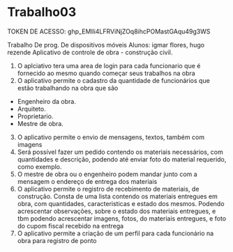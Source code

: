 # Trabalho03

TOKEN DE ACESSO: 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

Trabalho De prog. De dispositivos móveis
Alunos: igmar flores, hugo rezende Aplicativo de controle de obra - construção civil.
1. O aplciativo tera uma area de login para cada funcionario que é fornecido ao mesmo quando começar seus trabalhos na obra
2. O aplicativo permite o cadastro da quantidade de funcionários que estão trabalhando na obra que são
- Engenheiro da obra.
- Arquiteto.
- Proprietario.
- Mestre de obra.
3. O aplicativo permite o envio de mensagens, textos, também com imagens
4. Será possível fazer um pedido contendo os materiais necessários, com quantidades e descrição, podendo até enviar foto do material requerido, como exemplo.
5. O mestre de obra ou o engenheiro  podem mandar junto com a mensagem o endereço de entrega dos materiais
6. O aplicativo permite o registro de recebimento de materiais, de construção. Consta de uma lista contendo os materiais entregues em obra, com quantidades, caracteristicas e estado dos mesmos. Podendo acrescentar observações, sobre o estado dos materiais entregues, e tbm podendo acrescentar imagens, fotos, do materiais entregues, e foto do cupom fiscal recebido na entrega
7. O aplicativo permite a criação de um perfil para cada funcionário na obra para registro de ponto
